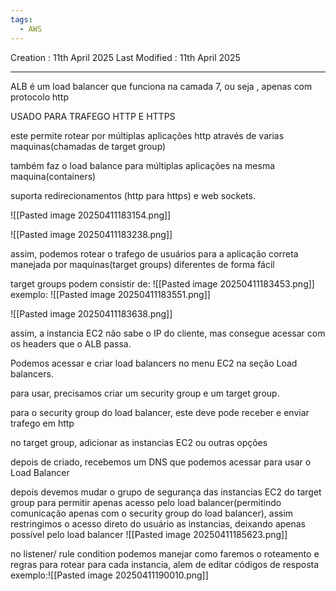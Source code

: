 ```yaml
---
tags:
  - AWS
---
```

Creation : 11th April 2025
Last Modified : 11th April 2025
___

ALB é um load balancer que funciona na camada 7, ou seja , apenas com protocolo http 

USADO PARA TRAFEGO HTTP E HTTPS

este permite rotear por múltiplas aplicações http através de varias maquinas(chamadas de target group)

também faz o load balance para múltiplas aplicações na mesma maquina(containers)

suporta redirecionamentos (http para https) e web sockets.

![[Pasted image 20250411183154.png]]

![[Pasted image 20250411183238.png]]

assim, podemos rotear o trafego de usuários para a aplicação correta manejada por maquinas(target groups) diferentes de forma fácil

target groups podem consistir de: 
![[Pasted image 20250411183453.png]]
exemplo:
![[Pasted image 20250411183551.png]]


![[Pasted image 20250411183638.png]]

assim, a instancia EC2 não sabe o IP do cliente, mas consegue acessar com os headers que o ALB passa.

Podemos acessar e criar load balancers no menu EC2  na seção Load balancers.

para usar, precisamos criar um security group e um target group.

para o security group do load balancer, este deve pode receber e enviar trafego em http

no target group, adicionar as instancias EC2 ou outras opções

depois de criado, recebemos um DNS que podemos acessar para usar o Load Balancer

depois devemos mudar o grupo de segurança das instancias EC2 do target group para permitir apenas acesso pelo load balancer(permitindo comunicação apenas com o security group do load balancer), assim restringimos o acesso direto do usuário as instancias, deixando apenas possível pelo load balancer
![[Pasted image 20250411185623.png]]


no listener/ rule condition podemos manejar como faremos o roteamento e regras para rotear para cada instancia, alem de editar códigos de resposta
exemplo:![[Pasted image 20250411190010.png]]
